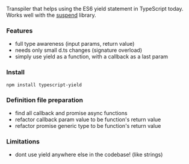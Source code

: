 Transpiler that helps using the ES6 yield statement in TypeScript today. Works 
well with the [suspend](https://github.com/jmar777/suspend) library.

### Features
- full type awareness (input params, return value)
- needs only small d.ts changes (signature overload)
- simply use yield as a function, with a callback as a last param

### Install

```
npm install typescript-yield
```

### Definition file preparation
- find all callback and promise async functions
- refactor callback param value to be function's return value
- refactor promise generic type to be function's return value

### Limitations
- dont use yield anywhere else in the codebase! (like strings)
